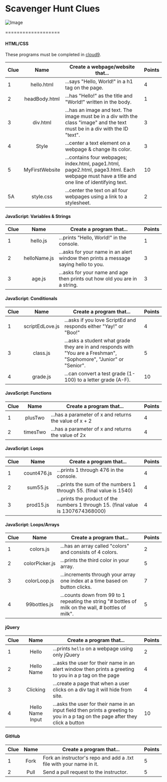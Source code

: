 # Scavenger Hunt Clues
![Image](http://i.imgur.com/7PecKI9.png)


===================
#### HTML/CSS
These programs must be completed in [cloud9](https://c9.io/).

| Clue  | Name | Create a webpage/website that... | Points | 
|-------|:-------:|------|--------------|
| 1| hello.html|  ...says "Hello, World!" in a h1 tag on the page.| 4 |
| 2| headBody.html |...has "Hello!" as the title and "World!" written in the body. |1 | 
| 3 | div.html | ...has an image and text. The image must be in a div with the class "image" and the text must be in  a div with the ID "text".| 3 | 
| 4 | Style | ...center a text element on a webpage & change its color. | 3 |
| 5 | MyFirstWebsite  | ...contains four webpages; index.html, page1.html, page2.html, page3.html. Each webpage must have a title and one line of identifying text. | 10 | 
| 5A | style.css  | ...center the text on all four webpages using a link to a stylesheet. | 2 | 


  
  
#### JavaScript: Variables & Strings

| Clue  | Name | Create a program that... | Points | 
|-------|:-------:|------|--------------|
| 1| hello.js|  ...prints "Hello, World!" in the console. | 1 |
| 2| helloName.js |...asks for your name in an alert window then prints a message saying hello to you. |3 |
| 3 | age.js | ...asks for your name and age then prints out how old you are in a string. | 3 |  


#### JavaScript: Conditionals

| Clue  | Name | Create a program that... | Points | 
|-------|:-------:|------|--------------|
| 1 | scriptEdLove.js | ...asks if you love ScriptEd and responds either "Yay!" or "Boo!" | 4 | 
| 3 | class.js | ...asks a student what grade they are in and responds with "You are a Freshman", "Sophomore", "Junior" or "Senior". | 5 |
| 4 | grade.js | ...can convert a test grade (1-100) to a letter grade (A-F). | 10|

#### JavaScript: Functions

| Clue  | Name | Create a program that... | Points | 
|-------|:-------:|------|--------------|
| 1 | plusTwo | ...has a parameter of x and returns the value of x + 2 | 4 | 
| 2 | timesTwo | ...has a parameter of x and returns the value of 2x  | 4 | 


#### JavaScript: Loops

| Clue  | Name | Create a program that... | Points | 
|-------|:-------:|------|--------------|
| 1 | count476.js | ...prints 1 through 476 in the console. | 4 | 
| 2 | sum55.js | ...prints the sum of the numbers 1 through 55. (final value is 1540) | 4 | 
| 3 | prod15.js | ...prints the product of the numbers 1 through 15. (final value is 1307674368000)  | 4 |

#### JavaScript: Loops/Arrays

| Clue  | Name | Create a program that... | Points | 
|-------|:-------:|------|--------------|
| 1 | colors.js | ...has an array called "colors" and consists of 4 colors. | 2 | 
| 2 | colorPicker.js | ...prints the third color in your array. | 5 | 
| 3 | colorLoop.js | ...increments through your array one index at a time based on button clicks. | 7 | 
| 4 | 99bottles.js | ...counts down from 99 to 1 repeating the string "# bottles of milk on the wall, # bottles of milk". | 5 | 


#### jQuery

| Clue  | Name | Create a program that... | Points | 
|-------|:-------:|------|--------------|
| 1 | Hello| ...prints `hello` on a webpage using only jQuery | 2 | 
| 2 | Hello Name | ...asks the user for their name in an alert window then prints a greeting to you in a p tag on the page  | 4 | 
| 3 |  Clicking | ...create a page that when a user clicks on a div tag it will hide from site.  | 4 | 
| 4 | Hello Name Input | ...asks the user for their name in an input field then prints a greeting to you in a p tag on the page after they click a button  | 10 | 

#### GitHub

| Clue  | Name | Create a program that... | Points | 
|-------|:-------:|------|--------------|
| 1 | Fork | Fork an instructor's repo and add a .txt file with your name in it. | 5 | 
| 2 | Pull | Send a pull request to the instructor. | 5 |
